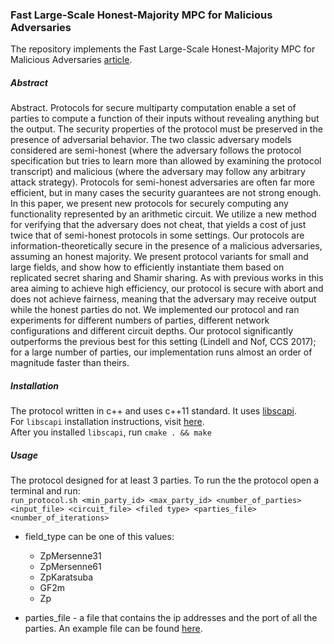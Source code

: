 ### Fast Large-Scale Honest-Majority MPC for Malicious Adversaries

The repository implements the Fast Large-Scale Honest-Majority MPC for Malicious Adversaries [article](https://eprint.iacr.org/2018/570.pdf).  

##### Abstract

Abstract. Protocols for secure multiparty computation enable a set of
parties to compute a function of their inputs without revealing anything
but the output. The security properties of the protocol must be preserved
in the presence of adversarial behavior. The two classic adversary
models considered are semi-honest (where the adversary follows the protocol
specification but tries to learn more than allowed by examining
the protocol transcript) and malicious (where the adversary may follow
any arbitrary attack strategy). Protocols for semi-honest adversaries are
often far more efficient, but in many cases the security guarantees are
not strong enough.
In this paper, we present new protocols for securely computing any functionality
represented by an arithmetic circuit. We utilize a new method
for verifying that the adversary does not cheat, that yields a cost of
just twice that of semi-honest protocols in some settings. Our protocols
are information-theoretically secure in the presence of a malicious adversaries,
assuming an honest majority. We present protocol variants for
small and large fields, and show how to efficiently instantiate them based
on replicated secret sharing and Shamir sharing. As with previous works
in this area aiming to achieve high efficiency, our protocol is secure with
abort and does not achieve fairness, meaning that the adversary may
receive output while the honest parties do not.
We implemented our protocol and ran experiments for different numbers
of parties, different network configurations and different circuit depths.
Our protocol significantly outperforms the previous best for this setting
(Lindell and Nof, CCS 2017); for a large number of parties, our implementation
runs almost an order of magnitude faster than theirs.




##### Installation

The protocol written in c++ and uses c++11 standard. It uses [libscapi](https://github.com/cryptobiu/libscapi).  
For `libscapi` installation instructions, visit [here](https://github.com/cryptobiu/libscapi/blob/master/build_scripts/INSTALL.md).  
After you installed `libscapi`, run `cmake . && make`

##### Usage

The protocol designed for at least 3 parties.
To run the the protocol open a terminal and run:  
`run_protocol.sh <min_party_id> <max_party_id> <number_of_parties> <input_file> <circuit_file> <filed type> <parties_file> <number_of_iterations>` 

* field_type can be one of this values:
    * ZpMersenne31
    * ZpMersenne61
    * ZpKaratsuba
    * GF2m
    * Zp

* parties_file - a file that contains the ip addresses and the port of all the parties. An example file can be found [here](../master/Parties.txt).
    